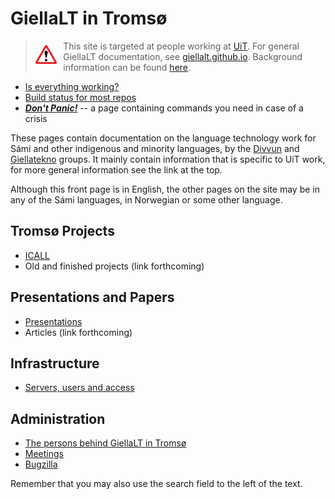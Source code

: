 # GiellaLT in Tromsø


> <img src="images/warning-sign.pngwing.com.png" height="30em" style="float:left; margin-top: 0.5em; margin-right: 0.75em; margin-bottom: 0;"> This site is targeted at people working at [UiT](https://uit.no). For general GiellaLT
> documentation, see [giellalt.github.io](https://giellalt.github.io). Background information
> can be found [here](https://indigenous-langtech.uit.no/).

- [Is everything working?](https://status.giellalt.org)
- [Build status for most repos](https://github.com/divvun/registry)
- *__[Don't Panic!](infra/DontPanic.html)__* -- a page containing commands you need in case of a crisis

These pages contain documentation on the language technology work for Sámi and other indigenous and minority languages, by the [Divvun](https://divvun.no) and [Giellatekno](https://giellatekno.uit.no) groups. It mainly contain information that is specific to UiT work, for more general information see the link at the top.

Although this front page is in English, the other pages on the site may be in any of the Sámi languages, in Norwegian or some other language.

## Tromsø Projects

- [ICALL](https://giellalt.uit.no/ped/index.html)
- Old and finished projects (link forthcoming)

## Presentations and Papers

- [Presentations](presentations/PresentationsAboutInfra.md)
- Articles (link forthcoming)

## Infrastructure

- [Servers, users and access](infra/ServersAndUsers.md)

## Administration

- [The persons behind GiellaLT in Tromsø](admin/people.md)
- [Meetings](admin/meetings.md)
- [Bugzilla](https://giellatekno.uit.no/bugzilla)

Remember that you may also use the search field to the left of the text.
